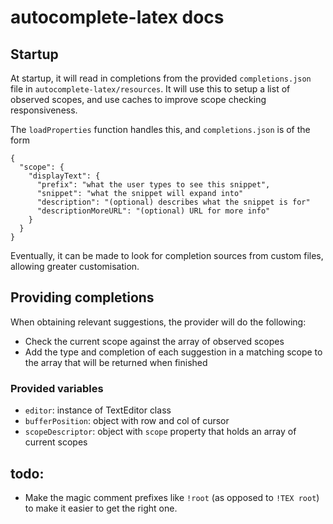 # autocomplete-latex docs

## Startup
At startup, it will read in completions from the provided `completions.json` file in `autocomplete-latex/resources`. It will use this to setup a list of observed scopes, and use caches to improve scope checking responsiveness.

The `loadProperties` function handles this, and `completions.json` is of the form
```
{
  "scope": {
    "displayText": {
      "prefix": "what the user types to see this snippet",
      "snippet": "what the snippet will expand into"
      "description": "(optional) describes what the snippet is for"
      "descriptionMoreURL": "(optional) URL for more info"
    }
  }
}
```

Eventually, it can be made to look for completion sources from custom files, allowing greater customisation.

## Providing completions
When obtaining relevant suggestions, the provider will do the following:
- Check the current scope against the array of observed scopes
- Add the type and completion of each suggestion in a matching scope to the array that will be returned when finished

### Provided variables
- `editor`: instance of TextEditor class
- `bufferPosition`: object with row and col of cursor
- `scopeDescriptor`: object with `scope` property that holds an array of current scopes


## todo:
- Make the magic comment prefixes like `!root` (as opposed to `!TEX root`) to make it easier to get the right one.
